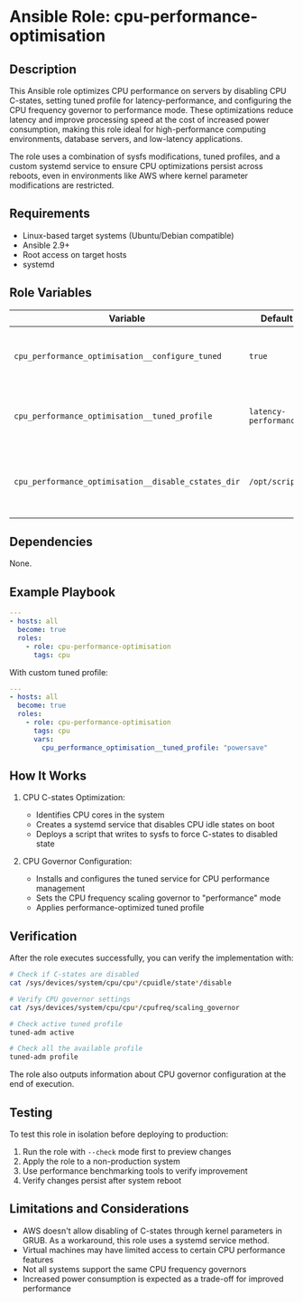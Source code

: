 # Ansible Role: cpu-performance-optimisation

## Description

This Ansible role optimizes CPU performance on servers by disabling CPU C-states, setting tuned profile for latency-performance, and configuring the CPU frequency governor to performance mode. These optimizations reduce latency and improve processing speed at the cost of increased power consumption, making this role ideal for high-performance computing environments, database servers, and low-latency applications.

The role uses a combination of sysfs modifications, tuned profiles, and a custom systemd service to ensure CPU optimizations persist across reboots, even in environments like AWS where kernel parameter modifications are restricted.

## Requirements

- Linux-based target systems (Ubuntu/Debian compatible)
- Ansible 2.9+
- Root access on target hosts
- systemd

## Role Variables

| Variable | Default | Description |
|----------|---------|-------------|
| `cpu_performance_optimisation__configure_tuned` | `true` | Whether to install and configure the tuned service |
| `cpu_performance_optimisation__tuned_profile` | `latency-performance` | The tuned profile to use for performance optimization |
| `cpu_performance_optimisation__disable_cstates_dir` | `/opt/scripts` | Directory where C-state disabling script will be placed |

## Dependencies

None.

## Example Playbook

```yaml
---
- hosts: all
  become: true
  roles:
    - role: cpu-performance-optimisation
      tags: cpu
```

With custom tuned profile:

```yaml
---
- hosts: all
  become: true
  roles:
    - role: cpu-performance-optimisation
      tags: cpu
      vars:
        cpu_performance_optimisation__tuned_profile: "powersave"
```

## How It Works

1. CPU C-states Optimization:
   - Identifies CPU cores in the system
   - Creates a systemd service that disables CPU idle states on boot
   - Deploys a script that writes to sysfs to force C-states to disabled state

2. CPU Governor Configuration:
   - Installs and configures the tuned service for CPU performance management
   - Sets the CPU frequency scaling governor to "performance" mode
   - Applies performance-optimized tuned profile

## Verification

After the role executes successfully, you can verify the implementation with:

```bash
# Check if C-states are disabled
cat /sys/devices/system/cpu/cpu*/cpuidle/state*/disable

# Verify CPU governor settings
cat /sys/devices/system/cpu/cpu*/cpufreq/scaling_governor

# Check active tuned profile
tuned-adm active

# Check all the available profile
tuned-adm profile
```

The role also outputs information about CPU governor configuration at the end of execution.

## Testing

To test this role in isolation before deploying to production:

1. Run the role with `--check` mode first to preview changes
2. Apply the role to a non-production system
3. Use performance benchmarking tools to verify improvement
4. Verify changes persist after system reboot

## Limitations and Considerations

- AWS doesn't allow disabling of C-states through kernel parameters in GRUB. As a workaround, this role uses a systemd service method.
- Virtual machines may have limited access to certain CPU performance features
- Not all systems support the same CPU frequency governors
- Increased power consumption is expected as a trade-off for improved performance